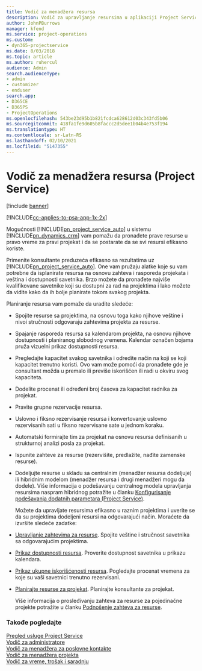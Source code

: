 ```yaml
---
title: Vodič za menadžera resursa
description: Vodič za upravljanje resursima u aplikaciji Project Service
author: JohnPBurrows
manager: kfend
ms.service: project-operations
ms.custom:
- dyn365-projectservice
ms.date: 8/03/2018
ms.topic: article
ms.author: ruhercul
audience: Admin
search.audienceType:
- admin
- customizer
- enduser
search.app:
- D365CE
- D365PS
- ProjectOperations
ms.openlocfilehash: 543be23d95b1b821fcdca628612d03c343fd5b06
ms.sourcegitcommit: 418fa1fe9d605b8faccc2d5dee1b04b4e753f194
ms.translationtype: HT
ms.contentlocale: sr-Latn-RS
ms.lasthandoff: 02/10/2021
ms.locfileid: "5147355"
---
```

# <a name="resource-manager-guide-project-service"></a>Vodič za menadžera resursa (Project Service)

[!include [banner](../includes/psa-now-project-operations.md)]

[!INCLUDE[cc-applies-to-psa-app-1x-2x](../includes/cc-applies-to-psa-app-1x-2x.md)]

Mogućnosti [!INCLUDE[pn_project_service_auto](../includes/pn-project-service-auto.md)] u sistemu [!INCLUDE[pn_dynamics_crm](../includes/pn-dynamics-crm.md)] vam pomažu da pronađete prave resurse u pravo vreme za pravi projekat i da se postarate da se svi resursi efikasno koriste.  
  
 Primenite konsultante preduzeća efikasno sa rezultatima uz [!INCLUDE[pn_project_service_auto](../includes/pn-project-service-auto.md)]. One vam pružaju alatke koje su vam potrebne da isplanirate resursa na osnovu zahteva i rasporeda projekata i veština i dostupnosti savetnika. Brzo možete da pronađete najviše kvalifikovane savetnike koji su dostupni za rad na projektima i lako možete da vidite kako da ih bolje planirate tokom svakog projekta.  
  
 Planiranje resursa vam pomaže da uradite sledeće:  
  
- Spojite resurse sa projektima, na osnovu toga kako njihove veštine i nivoi stručnosti odgovaraju zahtevima projekta za resurse.  
  
- Spajanje rasporeda resursa sa kalendarom projekta, na osnovu njihove dostupnosti i planiranog slobodnog vremena. Kalendar označen bojama pruža vizuelni prikaz dostupnosti resursa.  
  
- Pregledajte kapacitet svakog savetnika i odredite način na koji se koji kapacitet trenutno koristi. Ovo vam može pomoći da pronađete gde je consultant možda u premalo ili previše iskorišćen ili radi u okviru svog kapaciteta.  
  
- Dodelite procenat ili određeni broj časova za kapacitet radnika za projekat.  
  
- Pravite grupne rezervacije resursa.  
  
- Uslovno i fiksno rezervisanje resursa i konvertovanje uslovno rezervisanih sati u fiksno rezervisane sate u jednom koraku.  
  
- Automatski formirajte tim za projekat na osnovu resursa definisanih u strukturnoj analizi posla za projekat.  
  
- Ispunite zahteve za resurse (rezervišite, predlažite, nađite zamenske resurse).  
  
- Dodeljujte resurse u skladu sa centralnim (menadžer resursa dodeljuje) ili hibridnim modelom (menadžer resursa i drugi menadžeri mogu da dodele). Više informacija o podešavanju centralnog modela upravljanja resursima naspram hibridnog potražite u članku [Konfigurisanje podešavanja dodatnih parametara (Project Service)](../psa/configure-additional-parameters-settings.md).  
  
  Možete da upravljate resursima efikasno u raznim projektima i uverite se da su projektima dodeljeni resursi na odgovarajući način. Moraćete da izvršite sledeće zadatke:  
  
- [Upravljanje zahtevima za resurse](../psa/manage-resource-requests.md). Spojite veštine i stručnost savetnika sa odgovarajućim projektima.  
  
- [Prikaz dostupnosti resursa](../psa/view-resource-availability.md). Proverite dostupnost savetnika u prikazu kalendara.  
  
- [Prikaz ukupne iskorišćenosti resursa](../psa/view-resource-utilization.md). Pogledajte procenat vremena za koje su vaši savetnici trenutno rezervisani.  
  
- [Planirajte resurse za projekat](../psa/schedule-resources-project.md). Planirajte konsultante za projekat.  
  
  Više informacija o prosleđivanju zahteva za resurse za pojedinačne projekte potražite u članku [Podnošenje zahteva za resurse](../psa/submit-resource-requests.md).  
  
### <a name="see-also"></a>Takođe pogledajte  
 [Pregled usluge Project Service](../psa/overview.md)   
 [Vodič za administratore](../psa/admin-guide.md)   
 [Vodič za menadžera za poslovne kontakte](../psa/account-manager-guide.md)   
 [Vodič za menadžera projekta](../psa/project-manager-guide.md)   
 [Vodič za vreme, trošak i saradnju](../psa/time-expense-collaboration-guide.md)
